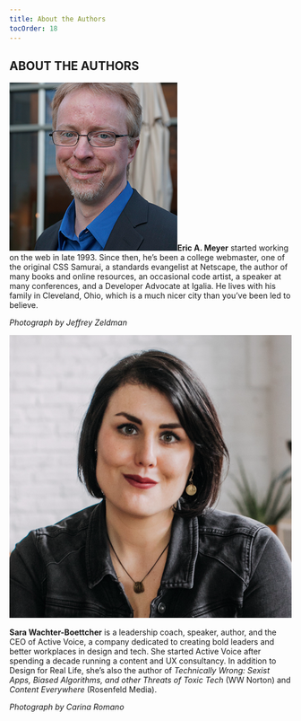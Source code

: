 ```yaml
---
title: About the Authors
tocOrder: 18
---
```

## ABOUT THE AUTHORS

![](../image/eric-meyer.png)**Eric A. Meyer** started working on the web in late 1993. Since then, he’s been a college webmaster, one of the original CSS Samurai, a standards evangelist at Netscape, the author of many books and online resources, an occasional code artist, a speaker at many conferences, and a Developer Advocate at Igalia. He lives with his family in Cleveland, Ohio, which is a much nicer city than you’ve been led to believe.

*Photograph by Jeffrey* *Zeldman*

![](crop-headshot_dfrl.png)

**Sara Wachter-Boettcher** is a leadership coach, speaker, author, and the CEO of Active Voice, a company dedicated to creating bold leaders and better workplaces in design and tech. She started Active Voice after spending a decade running a content and UX consultancy. In addition to Design for Real Life, she’s also the author of *Technically Wrong: Sexist Apps, Biased Algorithms, and other Threats of Toxic Tech* (WW Norton) and *Content Everywhere* (Rosenfeld Media).

*Photograph by Carina* *Romano*
